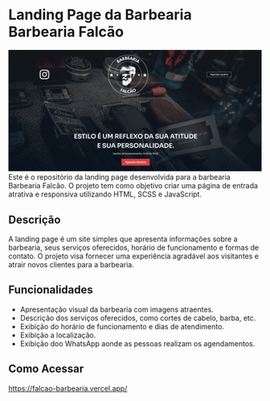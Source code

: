 # Landing Page da Barbearia Barbearia Falcão
![IMG](https://github.com/Marcos-Gabriell/Falcao-barbearia/blob/main/assets/Desktop%20Screenshot%202023.10.02%20-%2022.05.18.69.png) 
Este é o repositório da landing page desenvolvida para a barbearia Barbearia Falcão. O projeto tem como objetivo criar uma página de entrada atrativa e responsiva utilizando HTML, SCSS e JavaScript.

## Descrição

A landing page é um site simples que apresenta informações sobre a barbearia, seus serviços oferecidos, horário de funcionamento e formas de contato. O projeto visa fornecer uma experiência agradável aos visitantes e atrair novos clientes para a barbearia.

## Funcionalidades

- Apresentação visual da barbearia com imagens atraentes.
- Descrição dos serviços oferecidos, como cortes de cabelo, barba, etc.
- Exibição do horário de funcionamento e dias de atendimento.
-  Exibição a localização.
-  Exibição doo WhatsApp aonde as pessoas realizam os agendamentos.

## Como Acessar

 
   
   https://falcao-barbearia.vercel.app/

